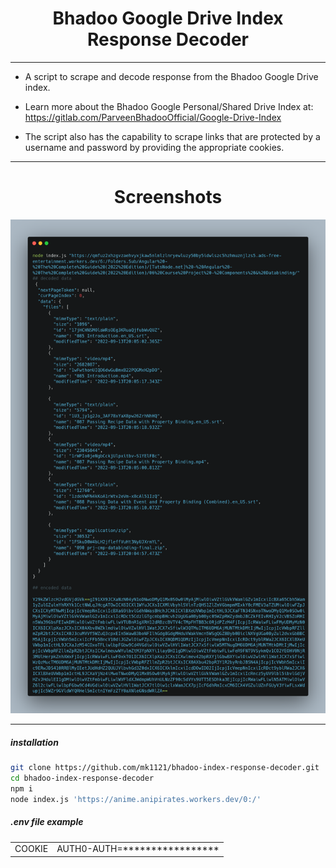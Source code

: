 <div align="center">
<h1>Bhadoo Google Drive Index Response Decoder</h1>
</div>

-----

- A script to scrape and decode response from the Bhadoo Google Drive index.

- Learn more about the Bhadoo Google Personal/Shared Drive Index at: https://gitlab.com/ParveenBhadooOfficial/Google-Drive-Index

- The script also has the capability to scrape links that are protected by a username and password by providing the appropriate cookies.
 
----

<div align="center">
<h1>Screenshots</h1>
</div>


![App Screenshot](./carbon.png)

----

##### installation
```bash 
git clone https://github.com/mk1121/bhadoo-index-response-decoder.git
cd bhadoo-index-response-decoder
npm i
node index.js 'https://anime.anipirates.workers.dev/0:/'
```

##### .env file example

|     |     |
| --- | --- |
| COOKIE | AUTH0-AUTH=*****************      |
